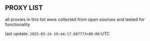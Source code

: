 ## PROXY LIST

all proxies in this list were collected from open sources and tested for functionality

last update: `2025-03-24 19:44:17.687773+00:00` UTC
